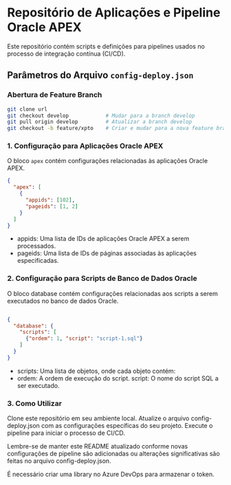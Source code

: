 # Repositório de Aplicações e Pipeline Oracle APEX

Este repositório contém scripts e definições para pipelines usados no processo de integração contínua (CI/CD).

## Parâmetros do Arquivo `config-deploy.json`

### Abertura de Feature Branch

```bash
git clone url
git checkout develop            # Mudar para a branch develop
git pull origin develop         # Atualizar a branch develop
git checkout -b feature/xpto    # Criar e mudar para a nova feature branch
```

### 1. Configuração para Aplicações Oracle APEX

O bloco `apex` contém configurações relacionadas às aplicações Oracle APEX.

```json
{
  "apex": [
    {
      "appids": [102],
      "pageids": [1, 2]
    }
  ]
}
```
* appids: Uma lista de IDs de aplicações Oracle APEX a serem processados.
* pageids: Uma lista de IDs de páginas associadas às aplicações especificadas.

### 2. Configuração para Scripts de Banco de Dados Oracle

O bloco database contém configurações relacionadas aos scripts a serem executados no banco de dados Oracle.

```json

{
  "database": {
    "scripts": [
      {"ordem": 1, "script": "script-1.sql"}
    ]
  }
}
```

* scripts: Uma lista de objetos, onde cada objeto contém:
* ordem: A ordem de execução do script.
script: O nome do script SQL a ser executado.

### 3. Como Utilizar

Clone este repositório em seu ambiente local.
Atualize o arquivo config-deploy.json com as configurações específicas do seu projeto.
Execute o pipeline para iniciar o processo de CI/CD.

Lembre-se de manter este README atualizado conforme novas configurações de pipeline são adicionadas ou alterações significativas são feitas no arquivo config-deploy.json.

É necessário criar uma library no Azure DevOps para armazenar o token.
